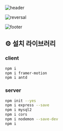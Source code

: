 ![header](https://capsule-render.vercel.app/api?type=Waving&color=gradient&height=300&section=header&text=조선미녀%20&fontSize=90)

![reversal](https://capsule-render.vercel.app/api?type=rect&text=RECT&fontAlign=30&fontSize=30&desc=Use%20theme&descAlign=60&descAlignY=50&theme=radical)

![footer](https://capsule-render.vercel.app/api?section=footer)

## ⚙️ 설치 라이브러리  

### client

```bash
npm i
npm i framer-motion  
npm i antd
```

### server

```bash
npm init --yes
npm i express --save
npm i mysql2
npm i cors
npm i nodemon --save-dev
npm i
```
